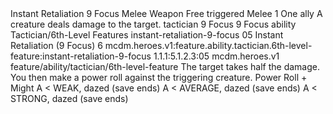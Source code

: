 <ability>
  <name>Instant Retaliation</name>
  <cost>9 Focus</cost>
  <keywords>
    <keyword>Melee</keyword>
    <keyword>Weapon</keyword>
  </keywords>
  <type>Free triggered</type>
  <distance>Melee 1</distance>
  <target>One ally</target>
  <trigger>A creature deals damage to the target.</trigger>
  <metadata>
    <class>tactician</class>
    <cost>9 Focus</cost>
    <cost_amount>9</cost_amount>
    <cost_resource>Focus</cost_resource>
    <feature_type>ability</feature_type>
    <file_dpath>Tactician/6th-Level Features</file_dpath>
    <item_id>instant-retaliation-9-focus</item_id>
    <item_index>05</item_index>
    <item_name>Instant Retaliation (9 Focus)</item_name>
    <level>6</level>
    <scc>mcdm.heroes.v1:feature.ability.tactician.6th-level-feature:instant-retaliation-9-focus</scc>
    <scdc>1.1.1:5.1.2.3:05</scdc>
    <source>mcdm.heroes.v1</source>
    <type>feature/ability/tactician/6th-level-feature</type>
  </metadata>
  <effects>
    <effect type="mundane">The target takes half the damage. You then make a power roll against the triggering creature.</effect>
    <effect type="roll">
      <roll>Power Roll + Might</roll>
      <t1>A &lt; WEAK, dazed (save ends)</t1>
      <t2>A &lt; AVERAGE, dazed (save ends)</t2>
      <t3>A &lt; STRONG, dazed (save ends)</t3>
    </effect>
  </effects>
</ability>

